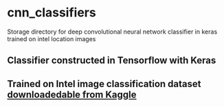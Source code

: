 # cnn_classifiers
Storage directory for deep convolutional neural network classifier in keras trained on intel location images


## Classifier constructed in Tensorflow with Keras

## Trained on Intel image classification dataset [downloadedable from Kaggle](https://www.kaggle.com/datasets/puneet6060/intel-image-classification?resource=download)